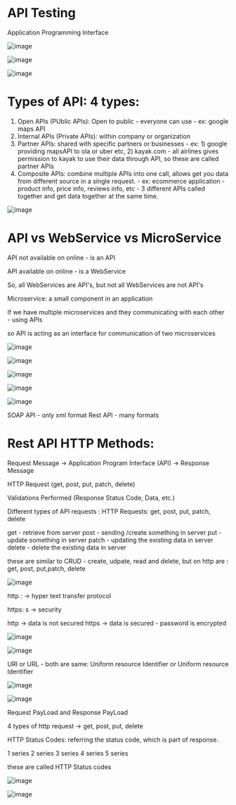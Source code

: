 # API Testing

Application Programming Interface


  ![image](https://github.com/user-attachments/assets/7fad8003-74f8-4025-aaa6-3441840a333a)

  

![image](https://github.com/user-attachments/assets/8c53f408-1330-4466-9b60-8d73c49bc139)

![image](https://github.com/user-attachments/assets/7955f159-46e9-427e-a978-35c3ef9eebc1)


# Types of API: 4 types:

1) Open APIs (PUblic APIs): Open to public - everyone can use - ex: google maps API
2) Internal APIs (Private APIs): within company or organization
3) Partner APIs: shared with specific partners or businesses - ex: 1) google providing mapsAPI to ola or uber etc, 2) kayak.com - all airlines gives permission to kayak to use their data through API, so these are called partner APIs
4) Composite APIs:  combine multiple APIs into one call, allows get you data from different source in a single request.  - ex: ecommerce application - product info, price info, reviews info, etc - 3 different APIs called together and get data together at the same time.


![image](https://github.com/user-attachments/assets/524464a4-f905-4333-80ae-c3237c0205f3)



# API vs WebService vs MicroService

API not available on online - is an API

API available on online - is a WebService

So, all WebServices are API's, but not all WebServices are not API's



Microservice: a small component in an application

If we have multiple microservices and they communicating with each other - using APIs

so API is acting as an interface for communication of two microservices

![image](https://github.com/user-attachments/assets/88b02bda-75ea-4e0a-94cd-542a41069c49)

![image](https://github.com/user-attachments/assets/ec77c759-c367-41b3-8f8a-94f6982425b0)



![image](https://github.com/user-attachments/assets/09038f19-6391-4f20-82b4-e0b5d5635fba)

![image](https://github.com/user-attachments/assets/1dc5ac75-16e4-43a0-977b-c6a82dd8fef0)




![image](https://github.com/user-attachments/assets/72532247-cf67-49e1-8a3d-5e9a98978b65)



SOAP API - only xml format
Rest API - many formats


# Rest API HTTP Methods:

Request Message -> Application Program Interface (API) -> Response Message

HTTP Request (get, post, put, patch, delete)

Validations Performed (Response Status Code, Data, etc.)


Different types of API requests : HTTP Requests: get, post, put, patch, delete

get - retrieve from server 
post - sending /create something in server
put - update something in server
patch - updating the existing data in server
delete - delete the existing data in server

these are similar to CRUD - create, udpate, read and delete, but on http are : get, post, put,patch, delete




![image](https://github.com/user-attachments/assets/30dcb7a2-4f31-4304-951f-3822cc21005a)

http : -> hyper text transfer protocol

https: s -> security

http -> data is not secured
https -> data is secured - password is encrypted

![image](https://github.com/user-attachments/assets/12654522-d554-4df1-94fe-8c680687bc8e)


![image](https://github.com/user-attachments/assets/44816d65-4a01-416d-a013-2aa4d25fdd61)


URI or URL - both are same: Uniform resource Identifier or Uniform resource Identifier




![image](https://github.com/user-attachments/assets/89136e31-314a-4dad-8b8e-b4abf070e2af)



![image](https://github.com/user-attachments/assets/5e581657-b3fc-4d0b-acb7-3fd41d523d26)

Request PayLoad and Response PayLoad

4 types of http request -> get, post, put, delete


HTTP Status Codes: referring the status code, which is part of response.

1 series
2 series
3 series
4 series
5 series

these are called HTTP Status codes








![image](https://github.com/user-attachments/assets/7013f3d6-1ea0-4403-8806-e1dc7a5ebc3d)


![image](https://github.com/user-attachments/assets/29f03409-6422-492b-81d5-43ba99453b46)







